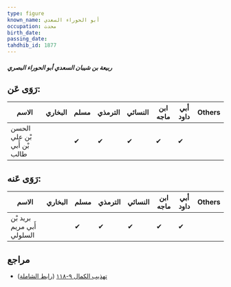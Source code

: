 ```yaml
---
type: figure
known_name: أبو الحوراء السعدي
occupation: محدث
birth_date:
passing_date:
tahdhib_id: 1877
---
```

##### ربيعة بن شيبان السعدي أبو الحوراء البصري

## رَوَى عَن:
| الاسم                       | البخاري | مسلم | الترمذي | النسائي | ابن ماجه | أبي داود | Others |
| --------------------------- | ------- | ---- | ------- | ------- | -------- | -------- | ------ |
| الحسن بْن علي بْن أَبي طالب |         | ✔    | ✔       | ✔       | ✔        | ✔        |        |
## رَوَى عَنه:
| الاسم                      | البخاري | مسلم | الترمذي | النسائي | ابن ماجه | أبي داود | Others |
| -------------------------- | ------- | ---- | ------- | ------- | -------- | -------- | ------ |
| بريد بْن أَبي مريم السلولي |         | ✔    | ✔       | ✔       | ✔        | ✔        |        |
## مراجع
- [تهذيب الكمال ٩-١١٨](obsidian://open?vault=Tahdhib-al-Kamal&file=Figures/١٨٧٧-ربيعة%20بن%20شيبان%20السعدي%20أبو%20الحوراء%20البصري) ([رابط الشاملة](https://shamela.ws/book/3722/4358))